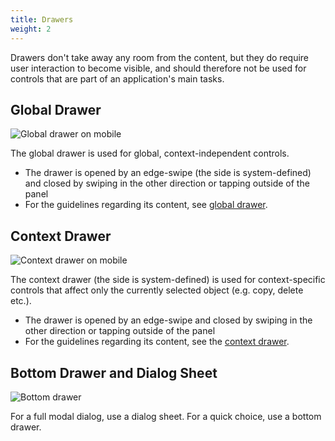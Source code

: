 ```yaml
---
title: Drawers
weight: 2
---
```


Drawers don't take away any room from the content, but they do require
user interaction to become visible, and should therefore not be used for
controls that are part of an application's main tasks.

Global Drawer
-------------

![Global drawer on mobile](/hig/Globaldrawer1.png)

The global drawer is used for global, context-independent controls.

-   The drawer is opened by an edge-swipe (the side is system-defined)
    and closed by swiping in the other direction or tapping outside of
    the panel
-   For the guidelines regarding its content, see
    [global drawer](/hig/components/navigation/globaldrawer).

Context Drawer
--------------

![Context drawer on mobile](/hig/Contextdrawer1.png)

The context drawer (the side is system-defined) is used for
context-specific controls that affect only the currently selected object
(e.g. copy, delete etc.).

-   The drawer is opened by an edge-swipe and closed by swiping in the
    other direction or tapping outside of the panel
-   For the guidelines regarding its content, see the
    [context drawer](/hig/components/navigation/contextdrawer).

Bottom Drawer and Dialog Sheet
------------------------------

![Bottom drawer](/hig/Bottom_Drawer.png)

For a full modal dialog, use a dialog sheet. For a quick choice, use a
bottom drawer.
